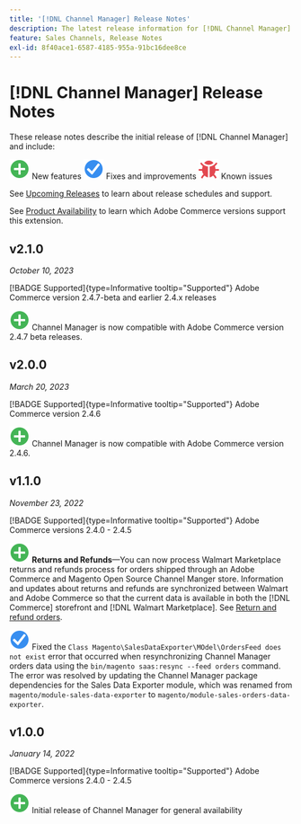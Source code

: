```yaml
---
title: '[!DNL Channel Manager] Release Notes'
description: The latest release information for [!DNL Channel Manager] from Adobe Commerce.
feature: Sales Channels, Release Notes
exl-id: 8f40ace1-6587-4185-955a-91bc16dee8ce
---
```

# [!DNL Channel Manager] Release Notes

These release notes describe the initial release of [!DNL Channel Manager] and include:

![New](../assets/new.svg) New features
![Fixed issue](../assets/fix.svg) Fixes and improvements
![Known issue](../assets/bug.svg) Known issues

See [Upcoming Releases](https://experienceleague.adobe.com/docs/commerce-operations/release/planning/schedule.html) to learn about release schedules and support.

See [Product Availability](https://experienceleague.adobe.com/docs/commerce-operations/release/product-availability.html) to learn which Adobe Commerce versions support this extension.

## v2.1.0

 *October 10, 2023*

[!BADGE Supported]{type=Informative tooltip="Supported"} Adobe Commerce version 2.4.7-beta and earlier 2.4.x releases

![New](../assets/new.svg) Channel Manager is now compatible with Adobe Commerce version 2.4.7 beta releases.

## v2.0.0

 *March 20, 2023*

[!BADGE Supported]{type=Informative tooltip="Supported"} Adobe Commerce version 2.4.6

![New](../assets/new.svg)<!--CHAN-5893--> Channel Manager is now compatible with Adobe Commerce version 2.4.6.

## v1.1.0

 *November 23, 2022*

[!BADGE Supported]{type=Informative tooltip="Supported"} Adobe Commerce versions 2.4.0 - 2.4.5

![New](../assets/new.svg)<!--CHAN-5204--> **Returns and Refunds**—You can now process Walmart Marketplace returns and refunds process for orders shipped through an Adobe Commerce and Magento Open Source Channel Manger store. Information and updates about returns and refunds are synchronized between Walmart and Adobe Commerce so that the current data is available in both the [!DNL Commerce] storefront and [!DNL Walmart Marketplace]. See [Return and refund orders](return-refund-orders.md).

![Fixed](../assets/fix.svg)<!--CHAN-5661--> Fixed the `Class Magento\SalesDataExporter\MOdel\OrdersFeed does not exist` error that occurred when resynchronizing Channel Manager orders data using the `bin/magento saas:resync --feed orders` command. The error was resolved by updating the Channel Manager package dependencies for the Sales Data Exporter module, which was renamed from `magento/module-sales-data-exporter` to `magento/module-sales-orders-data-exporter`.

## v1.0.0

*January 14, 2022*

[!BADGE Supported]{type=Informative tooltip="Supported"} Adobe Commerce versions 2.4.0 - 2.4.5

![New](../assets/new.svg) Initial release of Channel Manager for general availability

